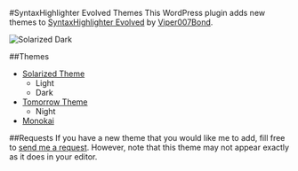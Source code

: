 #SyntaxHighlighter Evolved Themes
This WordPress plugin adds new themes to [SyntaxHighlighter Evolved](https://github.com/Viper007Bond/syntaxhighlighter) by [Viper007Bond](http://www.viper007bond.com).

![Solarized Dark](http://f.cl.ly/items/200e0t2e2J1Q3d1w2f3f/solarized-dark.jpg "Solarized Dark")

##Themes

- [Solarized Theme](http://ethanschoonover.com/solarized)
	- Light
	- Dark
- [Tomorrow Theme](https://github.com/chriskempson/tomorrow-theme)
	- Night
- [Monokai](http://karenwong.me/tutorials/2012/12/syntaxhighlighter-color-scheme-monokai/)
	
##Requests
If you have a new theme that you would like me to add, fill free to [send me a request](http://kopepasah.com/contact). However, note that this theme may not appear exactly as it does in your editor.
